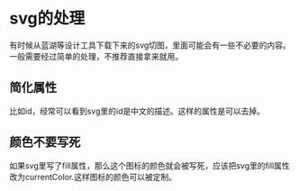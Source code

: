 # svg的处理
有时候从蓝湖等设计工具下载下来的svg切图，里面可能会有一些不必要的内容。一般需要经过简单的处理，不推荐直接拿来就用。  
## 简化属性
比如id，经常可以看到svg里的id是中文的描述。这样的属性是可以去掉。  
## 颜色不要写死
如果svg里写了fill属性，那么这个图标的颜色就会被写死，应该把svg里的fill属性改为currentColor.这样图标的颜色可以被定制。  